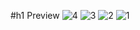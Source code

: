 #h1 Preview
![4](https://github.com/user-attachments/assets/62578642-f0cd-454f-a061-58f8ab5536b6)
![3](https://github.com/user-attachments/assets/9e42c9d9-7268-4501-8621-f67c45a8f93e)
![2](https://github.com/user-attachments/assets/6be0f955-4811-4fb9-a170-f0b349c1799a)
![1](https://github.com/user-attachments/assets/0957cd15-6259-4f77-9ba0-729c097564a4)
